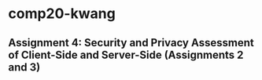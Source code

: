 # comp20-kwang
## Assignment 4: Security and Privacy Assessment of Client-Side and Server-Side (Assignments 2 and 3)